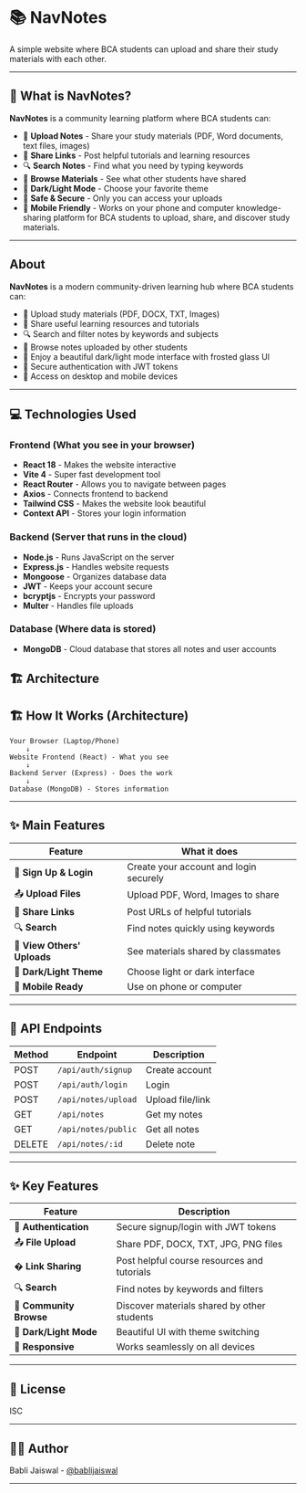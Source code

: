 # 📚 NavNotes

A simple website where BCA students can upload and share their study materials with each other.

---

## 📖 What is NavNotes?

**NavNotes** is a community learning platform where BCA students can:
- 📝 **Upload Notes** - Share your study materials (PDF, Word documents, text files, images)
- 🔗 **Share Links** - Post helpful tutorials and learning resources
- 🔍 **Search Notes** - Find what you need by typing keywords
- 👥 **Browse Materials** - See what other students have shared
- 🎨 **Dark/Light Mode** - Choose your favorite theme
- 🔐 **Safe & Secure** - Only you can access your uploads
- 📱 **Mobile Friendly** - Works on your phone and computer knowledge-sharing platform for BCA students to upload, share, and discover study materials.

---

## About

**NavNotes** is a modern community-driven learning hub where BCA students can:
- 📝 Upload study materials (PDF, DOCX, TXT, Images)
- 🔗 Share useful learning resources and tutorials
- 🔍 Search and filter notes by keywords and subjects
- 👥 Browse notes uploaded by other students
- 🎨 Enjoy a beautiful dark/light mode interface with frosted glass UI
- 🔐 Secure authentication with JWT tokens
- 📱 Access on desktop and mobile devices

---

## 💻 Technologies Used

### **Frontend (What you see in your browser)**
- **React 18** - Makes the website interactive
- **Vite 4** - Super fast development tool
- **React Router** - Allows you to navigate between pages
- **Axios** - Connects frontend to backend
- **Tailwind CSS** - Makes the website look beautiful
- **Context API** - Stores your login information

### **Backend (Server that runs in the cloud)**
- **Node.js** - Runs JavaScript on the server
- **Express.js** - Handles website requests
- **Mongoose** - Organizes database data
- **JWT** - Keeps your account secure
- **bcryptjs** - Encrypts your password
- **Multer** - Handles file uploads

### **Database (Where data is stored)**
- **MongoDB** - Cloud database that stores all notes and user accounts

## 🏗️ Architecture

## 🏗️ How It Works (Architecture)

```
Your Browser (Laptop/Phone)
    ↓
Website Frontend (React) - What you see
    ↓
Backend Server (Express) - Does the work
    ↓
Database (MongoDB) - Stores information
```

---

## ✨ Main Features

| Feature | What it does |
|---------|-------------|
| 🔐 **Sign Up & Login** | Create your account and login securely |
| 📤 **Upload Files** | Upload PDF, Word, Images to share |
| 🔗 **Share Links** | Post URLs of helpful tutorials |
| 🔍 **Search** | Find notes quickly using keywords |
| 👥 **View Others' Uploads** | See materials shared by classmates |
| 🎨 **Dark/Light Theme** | Choose light or dark interface |
| 📱 **Mobile Ready** | Use on phone or computer |

---

## 🔌 API Endpoints

| Method | Endpoint | Description |
|--------|----------|-------------|
| POST | `/api/auth/signup` | Create account |
| POST | `/api/auth/login` | Login |
| POST | `/api/notes/upload` | Upload file/link |
| GET | `/api/notes` | Get my notes |
| GET | `/api/notes/public` | Get all notes |
| DELETE | `/api/notes/:id` | Delete note |

---

## ✨ Key Features

| Feature | Description |
|---------|-------------|
| 🔐 **Authentication** | Secure signup/login with JWT tokens |
| 📤 **File Upload** | Share PDF, DOCX, TXT, JPG, PNG files |
| � **Link Sharing** | Post helpful course resources and tutorials |
| 🔍 **Search** | Find notes by keywords and filters |
| 👥 **Community Browse** | Discover materials shared by other students |
| 🎨 **Dark/Light Mode** | Beautiful UI with theme switching |
| 📱 **Responsive** | Works seamlessly on all devices |

---

## 📄 License

ISC

---

## 👨‍💻 Author

Babli Jaiswal - [@bablijaiswal](https://github.com/bablijaiswal)

---

